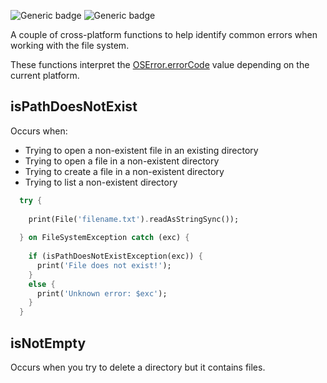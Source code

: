 ![Generic badge](https://img.shields.io/badge/status-draft-error.svg)
![Generic badge](https://img.shields.io/badge/testing_on-Win_|_Mac_|_Linux-blue.svg)


A couple of cross-platform functions to help identify common errors when 
working with the file system.

These functions interpret the 
[OSError.errorCode](https://api.dart.dev/stable/dart-io/OSError/errorCode.html) 
value depending on the current platform.

## isPathDoesNotExist

Occurs when:
- Trying to open a non-existent file in an existing directory
- Trying to open a file in a non-existent directory
- Trying to create a file in a non-existent directory
- Trying to list a non-existent directory

``` dart
  try {
    
    print(File('filename.txt').readAsStringSync());
    
  } on FileSystemException catch (exc) {
    
    if (isPathDoesNotExistException(exc)) {
      print('File does not exist!');
    }
    else {
      print('Unknown error: $exc');
    }
  }
```

## isNotEmpty

Occurs when you try to delete a directory but it contains files.